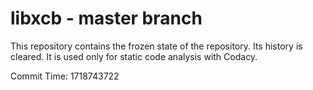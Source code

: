 # libxcb - master branch

This repository contains the frozen state of the repository.
Its history is cleared. It is used only for static code
analysis with Codacy.

Commit Time: 1718743722